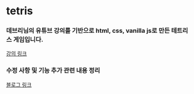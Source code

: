 # tetris


### 데브리님의 유튜브 강의를 기반으로 html, css, vanilla js로 만든 테트리스 게임입니다.

[강의 링크](https://www.youtube.com/watch?v=1lNy2mhvLFk)

### 수정 사항 및 기능 추가 관련 내용 정리 
[블로그 링크](https://www.youtube.com/watch?v=1lNy2mhvLFk)

